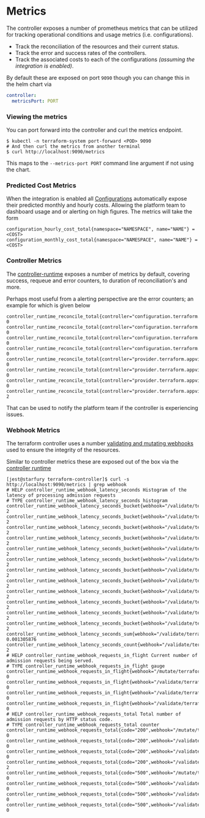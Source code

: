 # Metrics

The controller exposes a number of prometheus metrics that can be utilized for tracking operational conditions and usage metrics (i.e. configurations).

* Track the reconciliation of the resources and their current status.
* Track the error and success rates of the controllers.
* Track the associated costs to each of the configurations _(assuming the integration is enabled)_.

By default these are exposed on port `9090` though you can change this in the helm chart via

```yaml
controller:
  metricsPort: PORT
```

### Viewing the metrics

You can port forward into the controller and curl the metrics endpoint.

```shell
$ kubectl -n terraform-system port-forward <POD> 9090
# And then curl the metrics from another terminal
$ curl http://localhost:9090/metrics
```

This maps to the `--metrics-port PORT` command line argument if not using the chart.

### Predicted Cost Metrics

When the integration is enabled all [Configurations](docs/terraform-controller/reference/configurations.terraform.appvia.io.md) automatically expose their predicted monthly and hourly costs. Allowing the platform team to dashboard usage and or alerting on high figures. The metrics will take the form

```shell
configuration_hourly_cost_total{namespace="NAMESPACE", name="NAME"} = <COST>
configuration_monthly_cost_total{namespace="NAMESPACE", name="NAME"} = <COST>
```

### Controller Metrics

The [controller-runtime](https://github.com/kubernetes-sigs/controller-runtime) exposes a number of metrics by default, covering success, requeue and error counters, to duration of reconciliation's and more.

Perhaps most useful from a alerting perspective are the error counters; an example for which is given below

```shell
controller_runtime_reconcile_total{controller="configuration.terraform.appvia.io",result="error"} 0
controller_runtime_reconcile_total{controller="configuration.terraform.appvia.io",result="requeue"} 0
controller_runtime_reconcile_total{controller="configuration.terraform.appvia.io",result="requeue_after"} 0
controller_runtime_reconcile_total{controller="configuration.terraform.appvia.io",result="success"} 0
controller_runtime_reconcile_total{controller="provider.terraform.appvia.io",result="error"} 0
controller_runtime_reconcile_total{controller="provider.terraform.appvia.io",result="requeue"} 0
controller_runtime_reconcile_total{controller="provider.terraform.appvia.io",result="requeue_after"} 0
controller_runtime_reconcile_total{controller="provider.terraform.appvia.io",result="success"} 2
```

That can be used to notify the platform team if the controller is experiencing issues.

### Webhook Metrics

The terraform controller uses a number [validating and mutating webhooks](https://kubernetes.io/docs/reference/access-authn-authz/extensible-admission-controllers/) used to ensure the integrity of the resources.

Similar to controller metrics these are exposed out of the box via the [controller runtime](https://github.com/kubernetes-sigs/controller-runtime)

```shell
[jest@starfury terraform-controller]$ curl -s http://localhost:9090/metrics | grep webhook
# HELP controller_runtime_webhook_latency_seconds Histogram of the latency of processing admission requests
# TYPE controller_runtime_webhook_latency_seconds histogram
controller_runtime_webhook_latency_seconds_bucket{webhook="/validate/terraform.appvia.io/providers",le="0.005"} 2
controller_runtime_webhook_latency_seconds_bucket{webhook="/validate/terraform.appvia.io/providers",le="0.01"} 2
controller_runtime_webhook_latency_seconds_bucket{webhook="/validate/terraform.appvia.io/providers",le="0.025"} 2
controller_runtime_webhook_latency_seconds_bucket{webhook="/validate/terraform.appvia.io/providers",le="0.05"} 2
controller_runtime_webhook_latency_seconds_bucket{webhook="/validate/terraform.appvia.io/providers",le="0.1"} 2
controller_runtime_webhook_latency_seconds_bucket{webhook="/validate/terraform.appvia.io/providers",le="0.25"} 2
controller_runtime_webhook_latency_seconds_bucket{webhook="/validate/terraform.appvia.io/providers",le="0.5"} 2
controller_runtime_webhook_latency_seconds_bucket{webhook="/validate/terraform.appvia.io/providers",le="1"} 2
controller_runtime_webhook_latency_seconds_bucket{webhook="/validate/terraform.appvia.io/providers",le="2.5"} 2
controller_runtime_webhook_latency_seconds_bucket{webhook="/validate/terraform.appvia.io/providers",le="5"} 2
controller_runtime_webhook_latency_seconds_bucket{webhook="/validate/terraform.appvia.io/providers",le="10"} 2
controller_runtime_webhook_latency_seconds_bucket{webhook="/validate/terraform.appvia.io/providers",le="+Inf"} 2
controller_runtime_webhook_latency_seconds_sum{webhook="/validate/terraform.appvia.io/providers"} 0.001305876
controller_runtime_webhook_latency_seconds_count{webhook="/validate/terraform.appvia.io/providers"} 2
# HELP controller_runtime_webhook_requests_in_flight Current number of admission requests being served.
# TYPE controller_runtime_webhook_requests_in_flight gauge
controller_runtime_webhook_requests_in_flight{webhook="/mutate/terraform.appvia.io/configurations"} 0
controller_runtime_webhook_requests_in_flight{webhook="/validate/terraform.appvia.io/configurations"} 0
controller_runtime_webhook_requests_in_flight{webhook="/validate/terraform.appvia.io/policies"} 0
controller_runtime_webhook_requests_in_flight{webhook="/validate/terraform.appvia.io/providers"} 0
# HELP controller_runtime_webhook_requests_total Total number of admission requests by HTTP status code.
# TYPE controller_runtime_webhook_requests_total counter
controller_runtime_webhook_requests_total{code="200",webhook="/mutate/terraform.appvia.io/configurations"} 0
controller_runtime_webhook_requests_total{code="200",webhook="/validate/terraform.appvia.io/configurations"} 0
controller_runtime_webhook_requests_total{code="200",webhook="/validate/terraform.appvia.io/policies"} 0
controller_runtime_webhook_requests_total{code="200",webhook="/validate/terraform.appvia.io/providers"} 2
controller_runtime_webhook_requests_total{code="500",webhook="/mutate/terraform.appvia.io/configurations"} 0
controller_runtime_webhook_requests_total{code="500",webhook="/validate/terraform.appvia.io/configurations"} 0
controller_runtime_webhook_requests_total{code="500",webhook="/validate/terraform.appvia.io/policies"} 0
controller_runtime_webhook_requests_total{code="500",webhook="/validate/terraform.appvia.io/providers"} 0
```

